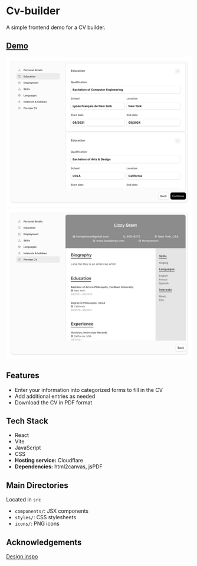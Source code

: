 # Cv-builder

A simple frontend demo for a CV builder.

## [Demo](https://odin-cv-application-1rs.pages.dev)

![alt text](<preview-edu-page.jpg>)
![alt text](<preview-cv-page.jpg>)

## Features

- Enter your information into categorized forms to fill in the CV
- Add additional entries as needed
- Download the CV in PDF format

## Tech Stack

- React
- Vite
- JavaScript
- CSS
- **Hosting service:** Cloudflare
- **Dependencies:** html2canvas, jsPDF

## Main Directories

Located in `src`

- `components/`: JSX components
- `styles/`: CSS stylesheets
- `icons/`: PNG icons

## Acknowledgements

[Design inspo](https://dribbble.com/shots/24855426-Simple-Poll-Modal-Question-Answers)
